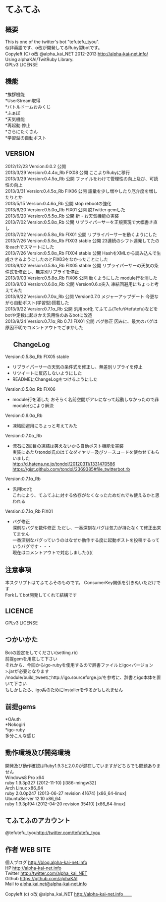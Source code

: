 てふてふ
==================
  
  
概要
------------------
This is one of the twitter's bot "tefutefu_tyou".  
似非英語です、α改が開発してるRuby製botです。  
Copyleft (C) α改 @alpha_kai_NET 2012-2013 http://alpha-kai-net.info/  
Using alphaKAI/TwitRuby Library.  
GPLv3 LICENSE  
  
  
機能
-----------------
*挨拶機能  
*UserStream取得  
*バトルドームおみくじ  
*ふぁぼ  
*天気機能  
*再起動 停止  
*さらにたくさん  
*学習型の自動ポスト  
  
  
VERSION
-----------------
2012/12/23  Version:0.0.2                  公開  
2013/3/29   Version:0.4.4α_Rb FIX08        公開 ここよりRubyに移行  
2013/3/29   Version:0.4.5α_Rb              公開 ファイルをわけて管理性の向上及び、可読性の向上  
2013/3/31   Version:0.4.5α_Rb FIX06        公開 語彙を少し増やしたり厄介度を増したりとか  
2013/5/15   Version:0.4.6α_Rb              公開 stop rebootの強化  
2013/6/20   Version:0.5.0α_Rb FIX01        公開 脱Twitter gemした  
2013/6/20   Version:0.5.5α_Rb              公開 新・お天気機能の実装  
2013/7/02   Version:0.5.8α_Rb              公開 リプライパーサーを正規表現で大幅書き直し  
2013/7/02   Version:0.5.8α_Rb FIX01        公開 リプライパーサーを動くようにした  
2013/7/26   Version:0.5.8α_Rb FIX03 stable 公開 23連続のシフト連発してたのをeachでスマートにした  
2013/7/26   Version:0.5.8α_Rb FIX04 stable 公開 HashをXMLから読み込んで生成させるようにしたのとFIX03をなかったことにした  
2013/9/02   Version:0.5.8α_Rb FIX05 stable 公開 リプライパーサーの天気の条件式を修正し、無差別リプライを停止  
2013/9/03   Version:0.5.8α_Rb FIX06        公開 動くようにした module行を消した  
2013/9/03   Version:0.6.0α_Rb              公開 Version0.6.x突入 凍結回避用にちょっと考えてみた  
2013/9/22   Version:0.7.0α_Rb              公開 Version0.7.0 メジャーアップデート 今更ながら自動ポスト(学習型)搭載した  
2013/9/22   Version:0.7.1α_Rb              公開 汎用bot化 てふてふ(Tefuやtefutefu)などをbotや定数に起きかえ汎用性のあるbotに改造  
2013/9/24   Version:0.7.1α_Rb 0.7.1 FIX01  公開 バグ修正 因みに、最大のバグは原因不明でコメントアウトでごまかした  
  
　 
ChangeLog
-----------------
Version:0.5.8α_Rb FIX05 stable  
* リプライパーサーの天気の条件式を修正し、無差別リプライを停止  
* リツイートに反応しないようにした  
* READMEにChangeLogをつけるようにした  
  
Version:0.5.8α_Rb FIX06  
* module行を消した おそらく名前空間がアレになって起動しなかったので非module化により解決
  
Version:0.6.0α_Rb  
* 凍結回避用にちょっと考えてみた  
  
Version:0.7.0α_Rb  
* 流石に2回目の凍結は笑えないから自動ポスト機能を実装  
実装にあたりtondol氏のはてなダイヤリー及びソースコードを使わせてもらいました  
http://d.hatena.ne.jp/tondol/20120311/1331470586  
https://gist.github.com/tondol/2369385#file_twitterbot.rb  
  
Version:0.7.1α_Rb  
* 汎用bot化  
これにより、てふてふに対する依存がなくなったためだれでも使えるかと思われる  
  
Version:0.7.1α_Rb FIX01  
* バグ修正  
深刻なバグを数件修正 ただし、一番深刻なバグは気力が持たなくて修正出来てません  
一番深刻なバグっていうのはなぜか動作する度に起動ポストを投稿するっていうバグです・・・  
現在はコメントアウトで対応しました((((  
  
  
注意事項
-----------------
本スクリプトはてふてふそのものです。
ConsumerKey関係を引きぬいただけです  
Forkしてbot開発してくれて結構です  
  
  
LICENCE
-----------------
GPLv3 LICENSE  
  
  
つかいかた
-------------------
Botの設定をしてください(setting.rb)  
前提gemを用意して下さい  
それから、今回からigo-rubyを使用するので辞書ファイルとigo<バージョン>.jarが必要となります  
/module/build_tweetにhttp://igo.sourceforge.jp/を参考に、辞書とigo本体を置いて下さい  
もしかしたら、igo系のためにInstallerを作るかもしれません  
  

前提gems
--------------------
*OAuth  
*Nokogiri  
*igo-ruby  
多分こんな感じ  
  

動作環境及び開発環境
--------------------
開発及び動作確認はRuby1.9.3と2.0.0が混在していますがどちらでも問題ありません  
Windows8 Pro x64  
ruby 1.9.3p327 (2012-11-10) [i386-mingw32]  
Arch Linux x86_64  
ruby 2.0.0p247 (2013-06-27 revision 41674) [x86_64-linux]  
UbuntuServer 12.10 x86_64  
ruby 1.9.3p194 (2012-04-20 revision 35410) [x86_64-linux]  
  
てふてふのアカウント
--------------------
@tefutefu_tyou<http://twitter.com/tefutefu_tyou>  
  
  
作者 WEB SITE
-------------------
個人ブログ <http://blog.alpha-kai-net.info>  
HP <http://alpha-kai-net.info>  
Twitter <http://twitter.com/alpha_kai_NET>  
Github <https://github.com/alphaKAI>  
Mail to <alpha.kai.net@alpha-kai-net.info>
  
  
Copyleft (c) α改 @alpha_kai_NET http://alpha-kai-net.info　　
